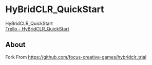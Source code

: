 # HyBridCLR_QuickStart

HyBridCLR_QuickStart  
[Trello - HyBridCLR_QuickStart](https://trello.com/invite/b/ada9UxCJ/ATTI58016a3a70c367218c0eed80f94806729896F4E6/hybridclrquickstart)  

## About

Fork From https://github.com/focus-creative-games/hybridclr_trial
